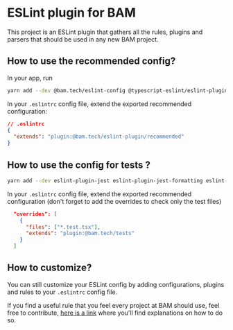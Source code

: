# ESLint plugin for BAM

This project is an ESLint plugin that gathers all the rules, plugins and parsers that should be used in any new BAM project.

## How to use the recommended config?

In your app, run

```bash
yarn add --dev @bam.tech/eslint-config @typescript-eslint/eslint-plugin eslint eslint-plugin-prettier eslint-plugin-react eslint-plugin-react-hooks eslint-plugin-react-native prettier
```

In your `.eslintrc` config file, extend the exported recommended configuration:

```json
// .eslintrc
{
  "extends": "plugin:@bam.tech/eslint-plugin/recommended"
}
```

## How to use the config for tests ?

```bash
yarn add --dev eslint-plugin-jest eslint-plugin-jest-formatting eslint-plugin-testing-library
```

In your `.eslintrc` config file, extend the exported recommended configuration (don't forget to add the overrides to check only the test files)

```json
  "overrides": [
    {
      "files": ["*.test.tsx"],
      "extends": "plugin:@bam.tech/tests"
    }
  ]
```

## How to customize?

You can still customize your ESLint config by adding configurations, plugins and rules to your `.eslintrc` config file.

If you find a useful rule that you feel every project at BAM should use, feel free to contribute, [here is a link](./CONTRIBUTING.md) where you'll find explanations on how to do so.
